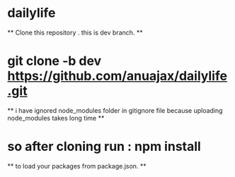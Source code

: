 # dailylife
** Clone this repository . this is dev branch. **
# git clone -b dev https://github.com/anuajax/dailylife.git
 ** i have ignored node_modules folder in gitignore file because uploading node_modules takes long time **
 # so after cloning run : npm install 
  ** to load your packages from package.json. **